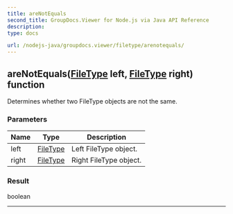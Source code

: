 ```yaml
---
title: areNotEquals
second_title: GroupDocs.Viewer for Node.js via Java API Reference
description: 
type: docs

url: /nodejs-java/groupdocs.viewer/filetype/arenotequals/
---
```


## areNotEquals([FileType](../../filetype) left, [FileType](../../filetype) right)  function

 Determines whether two  FileType objects are not the same.
 

### Parameters

| Name | Type | Description |
| --- | --- | --- |
| left | [FileType](../filetype) | Left FileType object. |
| right | [FileType](../../filetype) | Right FileType object. |

### Result
boolean


---


